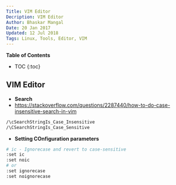 ```yaml
---
Title: VIM Editor
Decription: VIM Editor
Author: Bhaskar Mangal
Date: 20 Jan 2017
Updated: 12 Jul 2018
Tags: Linux, Tools, Editor, VIM
---
```


**Table of Contents**
* TOC
{:toc}


## VIM Editor

* **Search**
* https://stackoverflow.com/questions/2287440/how-to-do-case-insensitive-search-in-vim
```bash
/\cSearchStringIs_Case_Insensitive
/\CSearchStringIs_Case_Sensitive
```

* **Setting COnfiguration parameters**
```bash
# ic - Ignorecase and revert to case-sensitive
:set ic
:set noic
# or
:set ignorecase
:set noignorecase
```